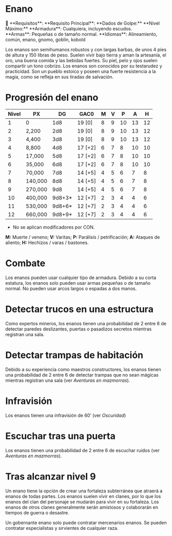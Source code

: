 # Enano

<aside>
📖 **Requisitos**: 
**Requisito Principal**: 
**Dados de Golpe:** 
**Nivel Máximo:** 
**Armadura**: Cualquiera, incluyendo escudos.
**Armas**: Pequeñas o de tamaño normal.
**Idiomas**: Alineamiento, común, enano, gnomo, goblin, kobold

</aside>

Los enanos son semihumanos robustos y con largas barbas, de unos 4 pies de altura y 150 libras de peso. Suelen vivir bajo tierra y aman la artesanía, el oro, una buena comida y las bebidas fuertes. Su piel, pelo y ojos suelen compartir un tono cobrizo. Los enanos son conocidos por su testarudez y practicidad. Son un pueblo estoico y poseen una fuerte resistencia a la magia, como se refleja en sus tiradas de salvación.

# Progresión del enano

| Nivel | PX | DG | GAC0 | M | V | P | A | H |
| --- | --- | --- | --- | --- | --- | --- | --- | --- |
| 1 | 0 | 1d8 | 19 [0] | 8 | 9 | 10 | 13 | 12 |
| 2 | 2,200 | 2d8 | 19 [0] | 8 | 9 | 10 | 13 | 12 |
| 3 | 4,400 | 3d8 | 19 [0] | 8 | 9 | 10 | 13 | 12 |
| 4 | 8,800 | 4d8 | 17 [+2] | 6 | 7 | 8 | 10 | 10 |
| 5 | 17,000 | 5d8 | 17 [+2] | 6 | 7 | 8 | 10 | 10 |
| 6 | 35,000 | 6d8 | 17 [+2] | 6 | 7 | 8 | 10 | 10 |
| 7 | 70,000 | 7d8 | 14 [+5] | 4 | 5 | 6 | 7 | 8 |
| 8 | 140,000 | 8d8 | 14 [+5] | 4 | 5 | 6 | 7 | 8 |
| 9 | 270,000 | 9d8 | 14 [+5] | 4 | 5 | 6 | 7 | 8 |
| 10 | 400,000 | 9d8+3* | 12 [+7] | 2 | 3 | 4 | 4 | 6 |
| 11 | 530,000 | 9d8+6* | 12 [+7] | 2 | 3 | 4 | 4 | 6 |
| 12 | 660,000 | 9d8+9* | 12 [+7] | 2 | 3 | 4 | 4 | 6 |

* No se aplican modificadores por CON.

**M:** Muerte / veneno; **V:** Varitas; **P:** Parálisis / petrificación; **A:** Ataques de aliento; **H:** Hechizos / varas / bastones.

# Combate

Los enanos pueden usar cualquier tipo de armadura. Debido a su corta estatura, los enanos solo pueden usar armas pequeñas o de tamaño normal. No pueden usar arcos largos o espadas a dos manos.

# Detectar trucos en una estructura

Como expertos mineros, los enanos tienen una probabilidad de 2 entre 6 de detectar paredes deslizantes, puertas o pasadizos secretos mientras registran una sala.

# Detectar trampas de habitación

Debido a su experiencia como maestros constructores, los enanos tienen una probabilidad de 2 entre 6 de detectar trampas que no sean mágicas mientras registran una sala (ver *Aventuras en mazmorras*).

# Infravisión

Los enanos tienen una infravisión de 60’ (ver *Oscuridad*)

# Escuchar tras una puerta

Los enanos tienen una probabilidad de 2 entre 6 de escuchar ruidos (ver *Aventuras en mazmorras*).

# Tras alcanzar nivel 9

Un enano tiene la opción de crear una fortaleza subterránea que atraerá a enanos de todas partes. Los enanos suelen vivir en clanes, por lo que los enanos del clan del personaje se mudarán para vivir en su fortaleza. Los enanos de otros clanes generalmente serán amistosos y colaborarán en tiempos de guerra o desastre.

Un gobernante enano solo puede contratar mercenarios enanos. Se pueden contratar especialistas y sirvientes de cualquier raza.